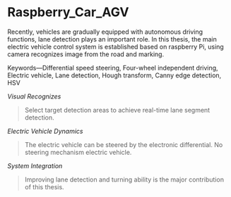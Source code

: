 # Raspberry_Car_AGV
Recently, vehicles are gradually equipped with autonomous driving functions, lane detection plays an important role. In this thesis, the main electric vehicle control system is established based on raspberry Pi, using camera recognizes image from the road and marking.

 Keywords—Differential speed steering, Four-wheel independent driving, Electric vehicle, Lane detection, Hough transform, Canny edge detection, HSV
 
_Visual Recognizes_ 
>Select target detection areas to achieve real-time lane segment detection.

_Electric Vehicle Dynamics_
>The electric vehicle can be steered by the electronic differential. 
>No steering mechanism electric vehicle.


_System Integration_
>Improving lane detection and turning ability is the major contribution of this thesis. 
